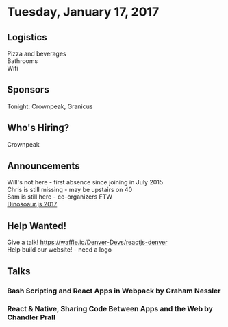 # Tuesday, January 17, 2017

## Logistics

Pizza and beverages  
Bathrooms  
Wifi

## Sponsors

Tonight: Crownpeak, Granicus

## Who's Hiring?

Crownpeak

## Announcements

Will's not here - first absence since joining in July 2015  
Chris is still missing - may be upstairs on 40  
Sam is still here - co-organizers FTW  
[Dinosoaur.js 2017](https://dinosaurjs.org/)  

## Help Wanted!

Give a talk! https://waffle.io/Denver-Devs/reactjs-denver  
Help build our website! - need a logo

## Talks

### Bash Scripting and React Apps in Webpack by Graham Nessler

### React & Native, Sharing Code Between Apps and the Web by Chandler Prall
